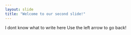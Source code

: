 ```yaml
---
layout: slide
title: "Welcome to our second slide!"
---
```

I dont know what to write here
Use the left arrow to go back!
